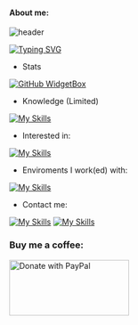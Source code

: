#### About me:

![header](https://capsule-render.vercel.app/api?type=waving&color=6EF77B&height=300&section=header&text=I%20am%20Lijukay&desc=Welcome%20to%20my%20profile&descAlignY=70&fontSize=90)

[![Typing SVG](https://readme-typing-svg.demolab.com?font=Fira+Code&pause=1000&color=6EF77B&width=435&lines=18+years+old;From+Germany;App+Development)](https://git.io/typing-svg)

- Stats

[![GitHub WidgetBox](https://github-widgetbox.vercel.app/api/profile?username=Lijukay&data=followers,repositories,stars,commits&theme=viridescent)](https://github.com/Jurredr/github-widgetbox)

- Knowledge (Limited)

[![My Skills](https://skillicons.dev/icons?i=java)](https://skillicons.dev)

- Interested in:

[![My Skills](https://skillicons.dev/icons?i=html,css,kotlin)](https://skillicons.dev)

- Enviroments I work(ed) with:

[![My Skills](https://skillicons.dev/icons?i=androidstudio,eclipse,idea,vscode)](https://skillicons.dev)

- Contact me:

[![My Skills](https://skillicons.dev/icons?i=twitter)](https://twitter.com/lijukayy)
[![My Skills](https://skillicons.dev/icons?i=instagram)](https://https://www.instagram.com/licos_world/)

<h3>Buy me a coffee:</h3>

<a href="https://www.paypal.me/Lijukay">
  <img src="https://raw.githubusercontent.com/stefan-niedermann/paypal-donate-button/master/paypal-donate-button.png" alt="Donate with PayPal"
  width="215"
  height="100"/>
</a>

<!--#### Random shit:-->
